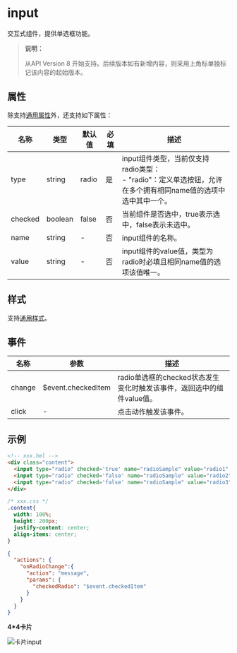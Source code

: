 # input
<!--Kit: ArkUI-->
<!--Subsystem: ArkUI-->
<!--Owner: @kangshihui-->
<!--SE: @pssea-->
<!--TSE: @jiaoaozihao-->


交互式组件，提供单选框功能。

> **说明：**
>
> 从API Version 8 开始支持。后续版本如有新增内容，则采用上角标单独标记该内容的起始版本。

## 属性

除支持[通用属性](js-service-widget-common-attributes.md)外，还支持如下属性：

| 名称      | 类型      | 默认值   | 必填   | 描述                                       |
| ------- | ------- | ----- | ---- | ---------------------------------------- |
| type    | string  | radio | 是    | input组件类型，当前仅支持radio类型：<br/>-&nbsp;"radio"：定义单选按钮，允许在多个拥有相同name值的选项中选中其中一个。 |
| checked | boolean | false | 否    | 当前组件是否选中，true表示选中，false表示未选中。                                |
| name    | string  | -     | 否    | input组件的名称。                              |
| value   | string  | -     | 否    | input组件的value值，类型为radio时必填且相同name值的选项该值唯一。 |


## 样式

支持[通用样式](js-service-widget-common-styles.md)。


## 事件

| 名称     | 参数                 | 描述                                       |
| ------ | ------------------ | ---------------------------------------- |
| change | $event.checkedItem | radio单选框的checked状态发生变化时触发该事件，返回选中的组件value值。 |
| click  | -                  | 点击动作触发该事件。                               |


## 示例


```html
<!-- xxx.hml -->
<div class="content">
  <input type="radio" checked='true' name="radioSample" value="radio1" onchange="onRadioChange"></input>
  <input type="radio" checked='false' name="radioSample" value="radio2" onchange="onRadioChange"></input>
  <input type="radio" checked='false' name="radioSample" value="radio3" onchange="onRadioChange"></input>
</div>
```


```css
/* xxx.css */
.content{
  width: 100%;
  height: 200px;
  justify-content: center;
  align-items: center;
}
```


```json
{
  "actions": {
    "onRadioChange":{
      "action": "message",
      "params": {
        "checkedRadio": "$event.checkedItem"
      }
    }
  }
}
```
**4*4卡片**

![卡片input](figures/input.gif)

